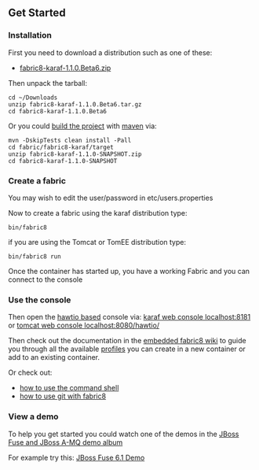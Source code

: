 ## Get Started

### Installation

First you need to download a distribution such as one of these:

<ul class="download-block">
  <li class="download-box">
    <a href="http://central.maven.org/maven2/io/fabric8/fabric8-karaf/1.1.0.Beta6/fabric8-karaf-1.1.0.Beta6.zip">fabric8-karaf-1.1.0.Beta6.zip</a>
  </li>
  <!-- TODO these are not ready yet
  Note that the [Apache Tomcat](https://tomcat.apache.org/) and [Apache TomEE](http://tomee.apache.org/) distributions are still experimental; the [Apache Karaf](http://karaf.apache.org/) based distro is currently rock solid and complete ;)

  <li class="download-box">
    <a href="http://central.maven.org/maven2/io/fabric8/runtime/fabric8-tomcat/1.1.0.Beta6/fabric8-tomcat-1.1.0.Beta6.zip">fabric8-tomcat-1.1.0.Beta6.zip</a>
  </li>
  <li class="download-box">
    <a href="http://central.maven.org/maven2/io/fabric8/runtime/fabric8-tomee/1.1.0.Beta6/fabric8-tomee-1.1.0.Beta6.zip">fabric8-tomee-1.1.0.Beta6.zip</a>
  </li>
  -->
</ul>

Then unpack the tarball:

    cd ~/Downloads
    unzip fabric8-karaf-1.1.0.Beta6.tar.gz
    cd fabric8-karaf-1.1.0.Beta6

Or you could [build the project](https://github.com/fabric8io/fabric8/blob/master/readme-build.md) with [maven](http://maven.apache.org/) via:

    mvn -DskipTests clean install -Pall
    cd fabric/fabric8-karaf/target
    unzip fabric8-karaf-1.1.0-SNAPSHOT.zip
    cd fabric8-karaf-1.1.0-SNAPSHOT

### Create a fabric

You may wish to edit the user/password in etc/users.properties

Now to create a fabric using the karaf distribution type:

    bin/fabric8

if you are using the Tomcat or TomEE distribution type:

    bin/fabric8 run

Once the container has started up, you have a working Fabric and you can connect to the console

### Use the console

Then open the [hawtio based](http://hawt.io/) console via: <a class="btn btn-primary" href="http://localhost:8181/">karaf web console localhost:8181</a> or <a class="btn btn-primary" href="http://localhost:8080/hawtio/">tomcat web console localhost:8080/hawtio/</a>

Then check out the documentation in the [embedded fabric8 wiki](http://localhost:8181/hawtio/index.html#/wiki/branch/1.0/view/fabric/profiles) to guide you through all the available [profiles](#/site/book/doc/index.md?chapter=profiles_md) you can create in a new container or add to an existing container.

Or check out:

 * [how to use the command shell](#/site/book/doc/index.md?chapter=agent_md)
 * [how to use git with fabric8](#/site/book/doc/index.md?chapter=git_md)

### View a demo

To help you get started you could watch one of the demos in the  <a class="btn" href="https://vimeo.com/album/2635012">JBoss Fuse and JBoss A-MQ demo album</a>

For example try this: <a class="btn" href="https://vimeo.com/80625940">JBoss Fuse 6.1 Demo</a>
